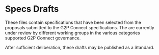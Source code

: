 # Specs Drafts

These files contain specifications that have been selected from the proposals submitted to the G2P Connect specifications. The are currently under review by different working groups in the various categories supported G2P Connect governance.

After sufficient deliberation, these drafts may be published as a Standard.
